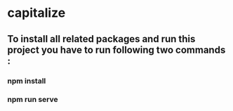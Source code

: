 # capitalize

## To install all related packages and run this project you have to run following two commands :
### npm install
### npm run serve
